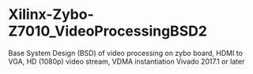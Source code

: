 # Xilinx-Zybo-Z7010_VideoProcessingBSD2
Base System Design (BSD) of video processing on zybo board, HDMI to VGA, HD (1080p) video stream, VDMA instantiation
Vivado 2017.1 or later
